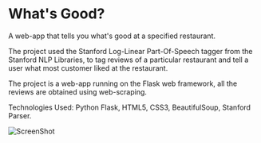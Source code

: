 # What's Good?

A web-app that tells you what's good at a specified restaurant.

The project used the Stanford Log-Linear Part-Of-Speech tagger from the Stanford NLP Libraries, to tag reviews of a particular restaurant and tell a user what most customer liked at the restaurant.

The project is a web-app running on the Flask web framework, all the reviews are obtained using web-scraping.

Technologies Used: Python Flask, HTML5, CSS3, BeautifulSoup, Stanford Parser.

![ScreenShot](http://pasteboard.co/8i47kvz5I.png)
